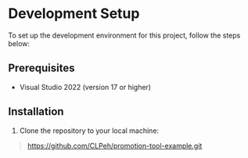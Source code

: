 # Development Setup
To set up the development environment for this project, follow the steps below:

## Prerequisites
- Visual Studio 2022 (version 17 or higher)

## Installation
1. Clone the repository to your local machine:
> https://github.com/CLPeh/promotion-tool-example.git
